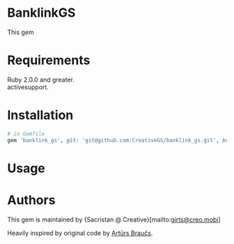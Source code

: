 # BanklinkGS
This gem

# Requirements
Ruby 2.0.0 and greater.  
activesupport.  

# Installation

```ruby
# in Gemfile
gem 'banklink_gs', git: 'git@github.com:CreativeGS/banklink_gs.git', branch: 'master' # and bundle
```

# Usage



# Authors
This gem is maintained by {Sacristan @ Creative}[mailto:girts@creo.mobi]

Heavily inspired by original code by [Artūrs Braučs](github.com/artursbraucs/banklink).
